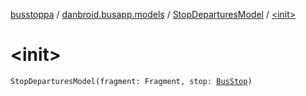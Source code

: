 [busstoppa](../../index.md) / [danbroid.busapp.models](../index.md) / [StopDeparturesModel](index.md) / [&lt;init&gt;](./-init-.md)

# &lt;init&gt;

`StopDeparturesModel(fragment: Fragment, stop: `[`BusStop`](../../danbroid.busapp.data/-bus-stop/index.md)`)`